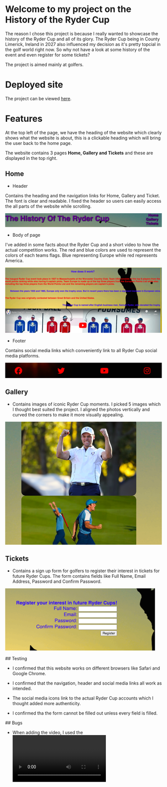 # Welcome to my project on the History of the Ryder Cup

The reason I chose this project is because I really wanted to showcase the history of the Ryder Cup and all of its glory. The Ryder Cup being in County Limerick, Ireland in 2027 also influenced my decision as it's pretty topcial in the golf world right now. So why not have a look at some history of the event and even register for some tickets?

The project is aimed mainly at golfers.

# Deployed site

The project can be viewed [here](https://drennan98.github.io/History-of-the-Ryder-Cup/).

# Features

At the top left of the page, we have the heading of the website which clearly shows what the website is about, this is a clickable heading which will bring the user back to the home page.

The website contains 3 pages **Home, Gallery and Tickets** and these are displayed in the top right.

## Home

- Header

Contains the heading and the navigation links for Home, Gallery and Ticket. The font is clear and readable. I fixed the header so users can easily access the all parts of the website while scrolling.

![Nav links](images/screenshot1navlinks.png)

- Body of page

I've added in some facts about the Ryder Cup and a short video to how the actual competition works. The red and blue colors are used to represent the colors of each teams flags. Blue representing Europe while red represents America.

![Body of home page](images/screenshot2readme.png)

- Footer

Contains social media links which conveniently link to all Ryder Cup social media platforms.

![Footer](images/screenshot3footer.png)

## Gallery

- Contains images of iconic Ryder Cup moments. I picked 5 images which I thought best suited the project.
  I aligned the photos vertically and curved the corners to make it more visually appealing.

![Gallery](images/screenshot4gallery.png)

## Tickets

- Contains a sign up form for golfers to register their interest in tickets for future Ryder Cups. The form contains fields like Full Name, Email Address, Password and Confirm Password.

![Tickets](images/screenshot5tickets.png)

## Testing

- I confirmed that this website works on different browsers like Safari and Google Chrome.

- I confirmed that the navigation, header and social media links all work as intended.

- The social media icons link to the actual Ryder Cup accounts which I thought added more authenticity.

- I confirmed tha the form cannot be filled out unless every field is filled.

## Bugs

- When adding the video, I used the <video> element which wasnt't supported. I contacted a tutor who advised me to use the <iframe> element which fixed the issue.

- Some images were stretched and pixelated at first. So I deleted them and added new ones which rendered perfectly.

# Validator testing

- HTML

- CSS

- Accessibility
